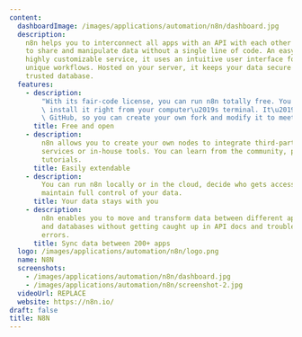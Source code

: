 ```yaml
---
content:
  dashboardImage: /images/applications/automation/n8n/dashboard.jpg
  description:
    n8n helps you to interconnect all apps with an API with each other
    to share and manipulate data without a single line of code. An easy-to-use and
    highly customizable service, it uses an intuitive user interface for rapidly designing
    unique workflows. Hosted on your server, it keeps your data secure in your own
    trusted database.
  features:
    - description:
        "With its fair-code license, you can run n8n totally free. You can\
        \ install it right from your computer\u2019s terminal. It\u2019s backed up to\
        \ GitHub, so you can create your own fork and modify it to meet your needs."
      title: Free and open
    - description:
        n8n allows you to create your own nodes to integrate third-party
        services or in-house tools. You can learn from the community, plus docs and
        tutorials.
      title: Easily extendable
    - description:
        You can run n8n locally or in the cloud, decide who gets access and
        maintain full control of your data.
      title: Your data stays with you
    - description:
        n8n enables you to move and transform data between different apps
        and databases without getting caught up in API docs and troubleshooting CORS
        errors.
      title: Sync data between 200+ apps
  logo: /images/applications/automation/n8n/logo.png
  name: N8N
  screenshots:
    - /images/applications/automation/n8n/dashboard.jpg
    - /images/applications/automation/n8n/screenshot-2.jpg
  videoUrl: REPLACE
  website: https://n8n.io/
draft: false
title: N8N
---
```

